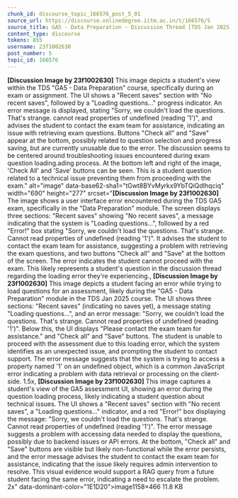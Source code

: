 ```yaml
---
chunk_id: discourse_topic_166576_post_5_01
source_url: https://discourse.onlinedegree.iitm.ac.in/t/166576/5
source_title: GA5 - Data Preparation - Discussion Thread [TDS Jan 2025]
content_type: discourse
tokens: 855
username: 23f1002630
post_number: 5
topic_id: 166576
---
```


**[Discussion Image by 23f1002630]** This image depicts a student's view within the TDS "GA5 - Data Preparation" course, specifically during an exam or assignment. The UI shows a "Recent saves" section with "No recent saves", followed by a "Loading questions..." progress indicator. An error message is displayed, stating "Sorry, we couldn't load the questions. That's strange. cannot read properties of undefined (reading '1')", and advises the student to contact the exam team for assistance, indicating an issue with retrieving exam questions. Buttons "Check all" and "Save" appear at the bottom, possibly related to question selection and progress saving, but are currently unusable due to the error. The discussion seems to be centered around troubleshooting issues encountered during exam question loading.ading process. At the bottom left and right of the image, 'Check All' and 'Save' buttons can be seen. This is a student question related to a technical issue preventing them from proceeding with the exam." alt="image" data-base62-sha1="tGwt8BYvMyrkx9YbTQiQdIhqciq" width="690" height="277" srcset="**[Discussion Image by 23f1002630]** The image shows a user interface error encountered during the TDS GA5 exam, specifically in the "Data Preparation" module. The screen displays three sections: "Recent saves" showing "No recent saves", a message indicating that the system is "Loading questions...", followed by a red "Error!" box stating "Sorry, we couldn't load the questions. That's strange. Cannot read properties of undefined (reading '1')". It advises the student to contact the exam team for assistance, suggesting a problem with retrieving the exam questions, and two buttons "Check all" and "Save" at the bottom of the screen. The error indicates the student cannot proceed with the exam. This likely represents a student's question in the discussion thread regarding the loading error they're experiencing., **[Discussion Image by 23f1002630]** This image depicts a student facing an error while trying to load questions for an assessment, likely during the "GA5 - Data Preparation" module in the TDS Jan 2025 course. The UI shows three sections: "Recent saves" (indicating no saves yet), a message stating "Loading questions...", and an error message: "Sorry, we couldn't load the questions. That's strange. Cannot read properties of undefined (reading '1')". Below this, the UI displays "Please contact the exam team for assistance." and "Check all" and "Save" buttons. The student is unable to proceed with the assessment due to this loading error, which the system identifies as an unexpected issue, and prompting the student to contact support. The error message suggests that the system is trying to access a property named '1' on an undefined object, which is a common JavaScript error indicating a problem with data retrieval or processing on the client-side. 1.5x, **[Discussion Image by 23f1002630]** This image captures a student's view of the GA5 assessment UI, showing an error during the question loading process, likely indicating a student question about technical issues. The UI shows a "Recent saves" section with "No recent saves", a "Loading questions..." indicator, and a red "Error!" box displaying the message: "Sorry, we couldn't load the questions. That's strange. Cannot read properties of undefined (reading '1')". The error message suggests a problem with accessing data needed to display the questions, possibly due to backend issues or API errors. At the bottom, "Check all" and "Save" buttons are visible but likely non-functional while the error persists, and the error message advises the student to contact the exam team for assistance, indicating that the issue likely requires admin intervention to resolve. This visual evidence would support a RAG query from a future student facing the same error, indicating a need to escalate the problem. 2x" data-dominant-color="1E1D20">image1158×466 11.8 KB
